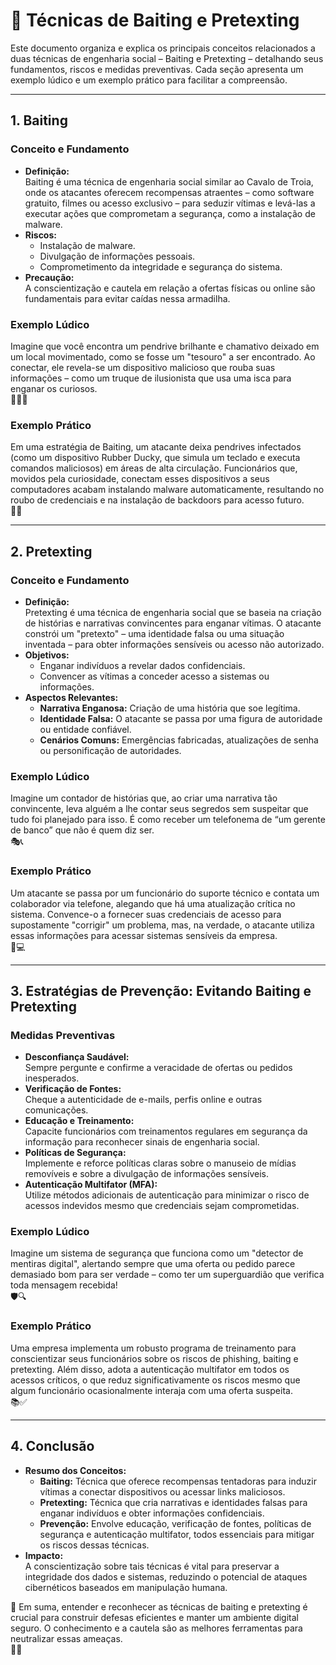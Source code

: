 # 🎣 Técnicas de Baiting e Pretexting

Este documento organiza e explica os principais conceitos relacionados a duas técnicas de engenharia social – Baiting e Pretexting – detalhando seus fundamentos, riscos e medidas preventivas. Cada seção apresenta um exemplo lúdico e um exemplo prático para facilitar a compreensão.

---

## 1. Baiting

### Conceito e Fundamento
- **Definição:**  
  Baiting é uma técnica de engenharia social similar ao Cavalo de Troia, onde os atacantes oferecem recompensas atraentes – como software gratuito, filmes ou acesso exclusivo – para seduzir vítimas e levá-las a executar ações que comprometam a segurança, como a instalação de malware.
- **Riscos:**  
  - Instalação de malware.
  - Divulgação de informações pessoais.
  - Comprometimento da integridade e segurança do sistema.
- **Precaução:**  
  A conscientização e cautela em relação a ofertas físicas ou online são fundamentais para evitar caídas nessa armadilha.

### Exemplo Lúdico
Imagine que você encontra um pendrive brilhante e chamativo deixado em um local movimentado, como se fosse um "tesouro" a ser encontrado. Ao conectar, ele revela-se um dispositivo malicioso que rouba suas informações – como um truque de ilusionista que usa uma isca para enganar os curiosos.  
🎁🕵️‍♀️

### Exemplo Prático
Em uma estratégia de Baiting, um atacante deixa pendrives infectados (como um dispositivo Rubber Ducky, que simula um teclado e executa comandos maliciosos) em áreas de alta circulação. Funcionários que, movidos pela curiosidade, conectam esses dispositivos a seus computadores acabam instalando malware automaticamente, resultando no roubo de credenciais e na instalação de backdoors para acesso futuro.  
💽🚨

---

## 2. Pretexting

### Conceito e Fundamento
- **Definição:**  
  Pretexting é uma técnica de engenharia social que se baseia na criação de histórias e narrativas convincentes para enganar vítimas. O atacante constrói um "pretexto" – uma identidade falsa ou uma situação inventada – para obter informações sensíveis ou acesso não autorizado.
- **Objetivos:**  
  - Enganar indivíduos a revelar dados confidenciais.
  - Convencer as vítimas a conceder acesso a sistemas ou informações.
- **Aspectos Relevantes:**  
  - **Narrativa Enganosa:** Criação de uma história que soe legítima.
  - **Identidade Falsa:** O atacante se passa por uma figura de autoridade ou entidade confiável.
  - **Cenários Comuns:** Emergências fabricadas, atualizações de senha ou personificação de autoridades.

### Exemplo Lúdico
Imagine um contador de histórias que, ao criar uma narrativa tão convincente, leva alguém a lhe contar seus segredos sem suspeitar que tudo foi planejado para isso. É como receber um telefonema de “um gerente de banco” que não é quem diz ser.  
🎭📞

### Exemplo Prático
Um atacante se passa por um funcionário do suporte técnico e contata um colaborador via telefone, alegando que há uma atualização crítica no sistema. Convence-o a fornecer suas credenciais de acesso para supostamente "corrigir" um problema, mas, na verdade, o atacante utiliza essas informações para acessar sistemas sensíveis da empresa.  
📱💻

---

## 3. Estratégias de Prevenção: Evitando Baiting e Pretexting

### Medidas Preventivas
- **Desconfiança Saudável:**  
  Sempre pergunte e confirme a veracidade de ofertas ou pedidos inesperados.
- **Verificação de Fontes:**  
  Cheque a autenticidade de e-mails, perfis online e outras comunicações.
- **Educação e Treinamento:**  
  Capacite funcionários com treinamentos regulares em segurança da informação para reconhecer sinais de engenharia social.
- **Políticas de Segurança:**  
  Implemente e reforce políticas claras sobre o manuseio de mídias removíveis e sobre a divulgação de informações sensíveis.
- **Autenticação Multifator (MFA):**  
  Utilize métodos adicionais de autenticação para minimizar o risco de acessos indevidos mesmo que credenciais sejam comprometidas.

### Exemplo Lúdico
Imagine um sistema de segurança que funciona como um "detector de mentiras digital", alertando sempre que uma oferta ou pedido parece demasiado bom para ser verdade – como ter um superguardião que verifica toda mensagem recebida!  
🛡️🔍

### Exemplo Prático
Uma empresa implementa um robusto programa de treinamento para conscientizar seus funcionários sobre os riscos de phishing, baiting e pretexting. Além disso, adota a autenticação multifator em todos os acessos críticos, o que reduz significativamente os riscos mesmo que algum funcionário ocasionalmente interaja com uma oferta suspeita.  
📚✅

---

## 4. Conclusão

- **Resumo dos Conceitos:**  
  - **Baiting:** Técnica que oferece recompensas tentadoras para induzir vítimas a conectar dispositivos ou acessar links maliciosos.
  - **Pretexting:** Técnica que cria narrativas e identidades falsas para enganar indivíduos e obter informações confidenciais.
  - **Prevenção:** Envolve educação, verificação de fontes, políticas de segurança e autenticação multifator, todos essenciais para mitigar os riscos dessas técnicas.
- **Impacto:**  
  A conscientização sobre tais técnicas é vital para preservar a integridade dos dados e sistemas, reduzindo o potencial de ataques cibernéticos baseados em manipulação humana.

🌟 Em suma, entender e reconhecer as técnicas de baiting e pretexting é crucial para construir defesas eficientes e manter um ambiente digital seguro. O conhecimento e a cautela são as melhores ferramentas para neutralizar essas ameaças.  
🚀🔐